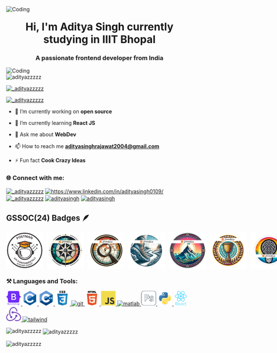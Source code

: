 <a href="https://rishavchanda.io">
  <img src="https://cdn.dribbble.com/users/1162077/screenshots/3848914/programmer.gif" alt="Coding" width="1000" align="right">
</a>

<h1 align="center">Hi, I'm <b>Aditya Singh</b> currently studying in IIIT Bhopal</h1>
<h3 align="center">A passionate frontend developer from India</h3>
<img align="right" alt="Coding" width="600" src="https://i.pinimg.com/originals/7a/54/76/7a54762be77935f15fbc575fd13ac79c.jpg">



<p align="left"> <img src="https://komarev.com/ghpvc/?username=adityazzzzz&label=Profile%20views&color=0e75b6&style=flat" alt="adityazzzzz" /> </p>
<p align="left"> <a href="https://www.linkedin.com/in/adityasingh0109/" target="blank"><img src="https://img.shields.io/twitter/follow/_adityazzzzz?logo=twitter&style=for-the-badge" alt="_adityazzzzz" /></a> </p>
<p align="left"> <a href="https://twitter.com/_adityazzzzz" target="blank"><img src="https://img.shields.io/twitter/follow/_adityazzzzz?logo=twitter&style=for-the-badge" alt="_adityazzzzz" /></a> </p>

- 🔭 I’m currently working on **open source**

- 🌱 I’m currently learning **React JS**

- 💬 Ask me about **WebDev**

- 📫 How to reach me **adityasinghrajawat2004@gmail.com**

- ⚡ Fun fact **Cook Crazy Ideas**

<h3 align="left">🌐 Connect with me:</h3>
<p align="left">
<a href="https://twitter.com/_adityazzzzz" target="blank"><img align="center" src="https://raw.githubusercontent.com/rahuldkjain/github-profile-readme-generator/master/src/images/icons/Social/twitter.svg" alt="_adityazzzzz" height="30" width="40" /></a>
<a href="https://linkedin.com/in/https://www.linkedin.com/in/adityasingh0109/" target="blank"><img align="center" src="https://raw.githubusercontent.com/rahuldkjain/github-profile-readme-generator/master/src/images/icons/Social/linked-in-alt.svg" alt="https://www.linkedin.com/in/adityasingh0109/" height="30" width="40" /></a>
<a href="https://instagram.com/_adityazzzzz" target="blank"><img align="center" src="https://raw.githubusercontent.com/rahuldkjain/github-profile-readme-generator/master/src/images/icons/Social/instagram.svg" alt="_adityazzzzz" height="30" width="40" /></a>
<a href="https://www.leetcode.com/adityasingh" target="blank"><img align="center" src="https://raw.githubusercontent.com/rahuldkjain/github-profile-readme-generator/master/src/images/icons/Social/leet-code.svg" alt="adityasingh" height="30" width="40" /></a>
<a href="https://auth.geeksforgeeks.org/user/adityasingh" target="blank"><img align="center" src="https://raw.githubusercontent.com/rahuldkjain/github-profile-readme-generator/master/src/images/icons/Social/geeks-for-geeks.svg" alt="adityasingh" height="30" width="40" /></a>
</p>

## GSSOC(24) Badges 🪶
<div style='display:flex; align-items:center; gap: 10px;' align='center'>
<img src="https://raw.githubusercontent.com/girlscript/gssoc-website-new/main/public/badges/postman.png" width="100px" height="100px" />
  <img src="https://github.com/girlscript/gssoc-website-new/blob/main/public/badges/1.png" width="100px" height="100px" />
  <img src="https://github.com/girlscript/gssoc-website-new/blob/main/public/badges/2.png" width="100px" height="100px" />
  <img src="https://github.com/girlscript/gssoc-website-new/blob/main/public/badges/3.png" width="100px" height="100px" />
  <img src="https://github.com/girlscript/gssoc-website-new/blob/main/public/badges/4.png" width="100px" height="100px" />
  <img src="https://github.com/girlscript/gssoc-website-new/blob/main/public/badges/5.png" width="100px" height="100px" />
  <img src="https://github.com/girlscript/gssoc-website-new/blob/main/public/badges/6.png" width="100px" height="100px" />
  <img src="https://github.com/girlscript/gssoc-website-new/blob/main/public/badges/7.png" width="100px" height="100px" />
  <img src="https://github.com/girlscript/gssoc-website-new/blob/main/public/badges/8.png" width="100px" height="100px" />
</div>


<h3 align="left">⚒️ Languages and Tools:</h3>
<p align="left"> <a href="https://getbootstrap.com" target="_blank" rel="noreferrer"> <img src="https://raw.githubusercontent.com/devicons/devicon/master/icons/bootstrap/bootstrap-plain-wordmark.svg" alt="bootstrap" width="40" height="40"/> </a> <a href="https://www.cprogramming.com/" target="_blank" rel="noreferrer"> <img src="https://raw.githubusercontent.com/devicons/devicon/master/icons/c/c-original.svg" alt="c" width="40" height="40"/> </a> <a href="https://www.w3schools.com/cpp/" target="_blank" rel="noreferrer"> <img src="https://raw.githubusercontent.com/devicons/devicon/master/icons/cplusplus/cplusplus-original.svg" alt="cplusplus" width="40" height="40"/> </a> <a href="https://www.w3schools.com/css/" target="_blank" rel="noreferrer"> <img src="https://raw.githubusercontent.com/devicons/devicon/master/icons/css3/css3-original-wordmark.svg" alt="css3" width="40" height="40"/> </a> <a href="https://git-scm.com/" target="_blank" rel="noreferrer"> <img src="https://www.vectorlogo.zone/logos/git-scm/git-scm-icon.svg" alt="git" width="40" height="40"/> </a> <a href="https://www.w3.org/html/" target="_blank" rel="noreferrer"> <img src="https://raw.githubusercontent.com/devicons/devicon/master/icons/html5/html5-original-wordmark.svg" alt="html5" width="40" height="40"/> </a> <a href="https://developer.mozilla.org/en-US/docs/Web/JavaScript" target="_blank" rel="noreferrer"> <img src="https://raw.githubusercontent.com/devicons/devicon/master/icons/javascript/javascript-original.svg" alt="javascript" width="40" height="40"/> </a> <a href="https://www.mathworks.com/" target="_blank" rel="noreferrer"> <img src="https://upload.wikimedia.org/wikipedia/commons/2/21/Matlab_Logo.png" alt="matlab" width="40" height="40"/> </a> <a href="https://www.photoshop.com/en" target="_blank" rel="noreferrer"> <img src="https://raw.githubusercontent.com/devicons/devicon/master/icons/photoshop/photoshop-line.svg" alt="photoshop" width="40" height="40"/> </a> <a href="https://www.python.org" target="_blank" rel="noreferrer"> <img src="https://raw.githubusercontent.com/devicons/devicon/master/icons/python/python-original.svg" alt="python" width="40" height="40"/> </a> <a href="https://reactjs.org/" target="_blank" rel="noreferrer"> <img src="https://raw.githubusercontent.com/devicons/devicon/master/icons/react/react-original-wordmark.svg" alt="react" width="40" height="40"/> </a> <a href="https://redux.js.org" target="_blank" rel="noreferrer"> <img src="https://raw.githubusercontent.com/devicons/devicon/master/icons/redux/redux-original.svg" alt="redux" width="40" height="40"/> </a> <a href="https://tailwindcss.com/" target="_blank" rel="noreferrer"> <img src="https://www.vectorlogo.zone/logos/tailwindcss/tailwindcss-icon.svg" alt="tailwind" width="40" height="40"/> </a> </p>

<p><img align="left" backgroundcolor="black" src="https://github-readme-stats.vercel.app/api/top-langs?username=adityazzzzz&show_icons=true&locale=en&layout=compact" alt="adityazzzzz" /></p>

<p>&nbsp;<img align="center" backgroundcolor="black" src="https://github-readme-stats.vercel.app/api?username=adityazzzzz&show_icons=true&locale=en" alt="adityazzzzz" /></p>

<p><img align="center" backgroundcolor="black" src="https://github-readme-streak-stats.herokuapp.com/?user=adityazzzzz&" alt="adityazzzzz" /></p>

